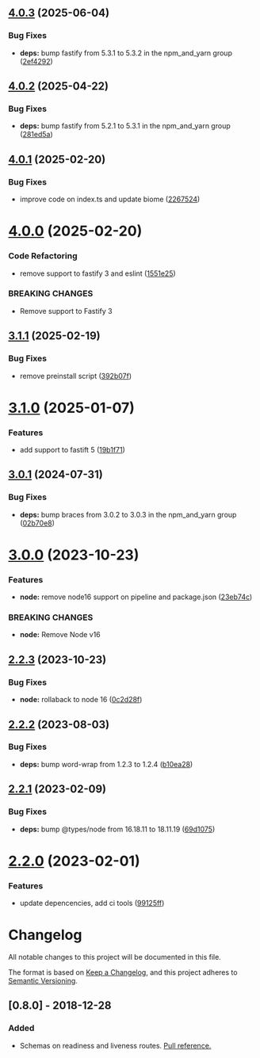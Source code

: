 ## [4.0.3](https://github.com/ducktors/arecibo/compare/v4.0.2...v4.0.3) (2025-06-04)


### Bug Fixes

* **deps:** bump fastify from 5.3.1 to 5.3.2 in the npm_and_yarn group ([2ef4292](https://github.com/ducktors/arecibo/commit/2ef42928c2230dc37ba3fcd2b5cb7d1602ba410a))

## [4.0.2](https://github.com/ducktors/arecibo/compare/v4.0.1...v4.0.2) (2025-04-22)


### Bug Fixes

* **deps:** bump fastify from 5.2.1 to 5.3.1 in the npm_and_yarn group ([281ed5a](https://github.com/ducktors/arecibo/commit/281ed5a538981107305813c3608d44062f0952bc))

## [4.0.1](https://github.com/ducktors/arecibo/compare/v4.0.0...v4.0.1) (2025-02-20)


### Bug Fixes

* improve code on index.ts and update biome ([2267524](https://github.com/ducktors/arecibo/commit/22675245f6e1f2c61687a31188a3d8e48f0b721f))

# [4.0.0](https://github.com/ducktors/arecibo/compare/v3.1.1...v4.0.0) (2025-02-20)


### Code Refactoring

* remove support to fastify 3 and eslint ([1551e25](https://github.com/ducktors/arecibo/commit/1551e259ff677ed49a6580832819aaf5321d0079))


### BREAKING CHANGES

* Remove support to Fastify 3

## [3.1.1](https://github.com/ducktors/arecibo/compare/v3.1.0...v3.1.1) (2025-02-19)


### Bug Fixes

* remove preinstall script ([392b07f](https://github.com/ducktors/arecibo/commit/392b07f3c0cd77a63c5718368313a4096d7d78d0))

# [3.1.0](https://github.com/ducktors/arecibo/compare/v3.0.1...v3.1.0) (2025-01-07)


### Features

* add support to fastift 5 ([19b1f71](https://github.com/ducktors/arecibo/commit/19b1f71baf668f14f7928a18e006aebcf633ca0f))

## [3.0.1](https://github.com/ducktors/arecibo/compare/v3.0.0...v3.0.1) (2024-07-31)


### Bug Fixes

* **deps:** bump braces from 3.0.2 to 3.0.3 in the npm_and_yarn group ([02b70e8](https://github.com/ducktors/arecibo/commit/02b70e8ab3bc10a95ed907950bc3eb4ffc29d829))

# [3.0.0](https://github.com/ducktors/arecibo/compare/v2.2.3...v3.0.0) (2023-10-23)


### Features

* **node:** remove node16 support on pipeline and package.json ([23eb74c](https://github.com/ducktors/arecibo/commit/23eb74cb1f59166312b388b0d56731566f5fe7c8))


### BREAKING CHANGES

* **node:** Remove Node v16

## [2.2.3](https://github.com/ducktors/arecibo/compare/v2.2.2...v2.2.3) (2023-10-23)


### Bug Fixes

* **node:** rollaback to node 16 ([0c2d28f](https://github.com/ducktors/arecibo/commit/0c2d28fc4745bb470bea98c09029b5ac01116c4b))

## [2.2.2](https://github.com/ducktors/arecibo/compare/v2.2.1...v2.2.2) (2023-08-03)


### Bug Fixes

* **deps:** bump word-wrap from 1.2.3 to 1.2.4 ([b10ea28](https://github.com/ducktors/arecibo/commit/b10ea286cfea7a1d5d0fa8be5da91d336e563740))

## [2.2.1](https://github.com/ducktors/arecibo/compare/v2.2.0...v2.2.1) (2023-02-09)


### Bug Fixes

* **deps:** bump @types/node from 16.18.11 to 18.11.19 ([69d1075](https://github.com/ducktors/arecibo/commit/69d1075a8e756a8bc917a3d79b5890b7114446ba))

# [2.2.0](https://github.com/ducktors/arecibo/compare/v2.1.1...v2.2.0) (2023-02-01)


### Features

* update depencencies, add ci tools ([99125ff](https://github.com/ducktors/arecibo/commit/99125ff4370a0ceb1beafbef53b2e1e15b997731))

# Changelog
All notable changes to this project will be documented in this file.

The format is based on [Keep a Changelog](https://keepachangelog.com/en/1.0.0/),
and this project adheres to [Semantic Versioning](https://semver.org/spec/v2.0.0.html).

## [0.8.0] - 2018-12-28
### Added
- Schemas on readiness and liveness routes. [Pull reference.](https://github.com/ducktors/arecibo/pull/3)
